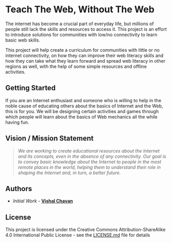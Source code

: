 # Teach The Web, Without The Web

The internet has become a crucial part of everyday life, but millions of people still lack the skills and resources to access it. This project is an effort to introduce solutions for communities with low/no connectivity to learn basic web skills. 

This project will help create a curriculum for communities with little or no internet connectivity, on how they can improve their web literacy skills and how they can take what they learn forward and spread web literacy in other regions as well, with the help of some simple resources and offline activities.


## Getting Started

If you are an Internet enthusiast and someone who is willing to help in the noble cause of educating others about the basics of Internet and the Web, this is for you. We will be designing certain activities and games through which people will learn about the basics of Web mechanics all the while having fun.


## Vision / Mission Statement

> *We are working to create educational resources about the Internet and its concepts, even in the absence of any connectivity. Our goal is to convey basic knowledge about the Internet to people in the most remote places in the world, helping them to understand their role in shaping the Internet and, in turn, a better future.*


## Authors

* *Initial Work* - [**Vishal Chavan**](https://github.com/vi5halc)


## License

This project is licensed under the Creative Commons Attribution-ShareAlike 4.0 International Public License - see the [LICENSE.md](LICENSE.md) file for details


